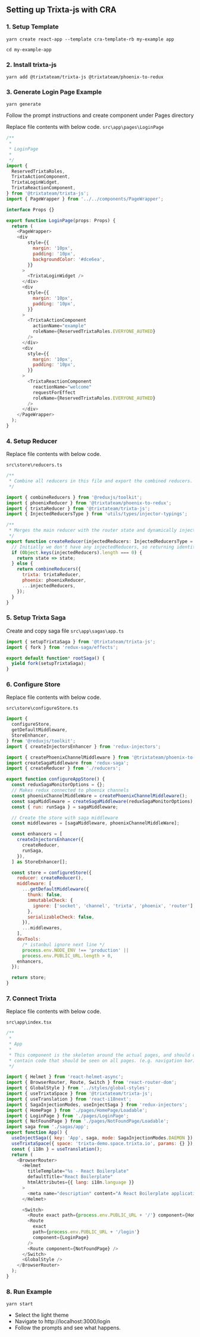 ## Setting up Trixta-js with CRA

### 1. Setup Template
```shell
yarn create react-app --template cra-template-rb my-example app
```

```shell
cd my-example-app
```
### 2. Install trixta-js
```shell
yarn add @trixtateam/trixta-js @trixtateam/phoenix-to-redux
```

### 3. Generate Login Page Example
```shell
yarn generate
```
Follow the prompt instructions and create component under Pages directory

Replace file contents with below code.
```src\app\pages\LoginPage```
```javascript
/**
 *
 * LoginPage
 *
 */
import {
  ReservedTrixtaRoles,
  TrixtaActionComponent,
  TrixtaLoginWidget,
  TrixtaReactionComponent,
} from '@trixtateam/trixta-js';
import { PageWrapper } from '../../components/PageWrapper';

interface Props {}

export function LoginPage(props: Props) {
  return (
    <PageWrapper>
    <div
        style={{
          margin: '10px',
          padding: '10px',
          backgroundColor: '#dce6ea',
        }}
      >
        <TrixtaLoginWidget />
      </div>
      <div
        style={{
          margin: '10px',
          padding: '10px',
        }}
      >
        <TrixtaActionComponent
          actionName="example"
          roleName={ReservedTrixtaRoles.EVERYONE_AUTHED}
        />
      </div>
      <div
        style={{
          margin: '10px',
          padding: '10px',
        }}
      >
        <TrixtaReactionComponent
          reactionName="welcome"
          requestForEffect
          roleName={ReservedTrixtaRoles.EVERYONE_AUTHED}
        />
      </div>
    </PageWrapper>
  );
}
```

### 4. Setup Reducer
Replace file contents with below code.

```src\store\reducers.ts```

```javascript
/**
 * Combine all reducers in this file and export the combined reducers.
 */

import { combineReducers } from '@reduxjs/toolkit';
import { phoenixReducer } from '@trixtateam/phoenix-to-redux';
import { trixtaReducer } from '@trixtateam/trixta-js';
import { InjectedReducersType } from 'utils/types/injector-typings';

/**
 * Merges the main reducer with the router state and dynamically injected reducers
 */
export function createReducer(injectedReducers: InjectedReducersType = {}) {
  // Initially we don't have any injectedReducers, so returning identity function to avoid the error
  if (Object.keys(injectedReducers).length === 0) {
    return state => state;
  } else {
    return combineReducers({
      trixta: trixtaReducer,
      phoenix: phoenixReducer,
      ...injectedReducers,
    });
  }
}
```

### 5. Setup Trixta Saga
Create and copy saga file
```src\app\sagas\app.ts```

```javascript
import { setupTrixtaSaga } from '@trixtateam/trixta-js';
import { fork } from 'redux-saga/effects';

export default function* rootSaga() {
  yield fork(setupTrixtaSaga);
}
```

### 6. Configure Store
Replace file contents with below code.

```src\store\configureStore.ts```

```javascript
import {
  configureStore,
  getDefaultMiddleware,
  StoreEnhancer,
} from '@reduxjs/toolkit';
import { createInjectorsEnhancer } from 'redux-injectors';

import { createPhoenixChannelMiddleware } from '@trixtateam/phoenix-to-redux';
import createSagaMiddleware from 'redux-saga';
import { createReducer } from './reducers';

export function configureAppStore() {
  const reduxSagaMonitorOptions = {};
  // Makes redux connected to phoenix channels
  const phoenixChannelMiddleWare = createPhoenixChannelMiddleware();
  const sagaMiddleware = createSagaMiddleware(reduxSagaMonitorOptions);
  const { run: runSaga } = sagaMiddleware;

  // Create the store with saga middleware
  const middlewares = [sagaMiddleware, phoenixChannelMiddleWare];

  const enhancers = [
    createInjectorsEnhancer({
      createReducer,
      runSaga,
    }),
  ] as StoreEnhancer[];

  const store = configureStore({
    reducer: createReducer(),
    middleware: [
      ...getDefaultMiddleware({
        thunk: false,
        immutableCheck: {
          ignore: ['socket', 'channel', 'trixta', 'phoenix', 'router'],
        },
        serializableCheck: false,
      }),
      ...middlewares,
    ],
    devTools:
      /* istanbul ignore next line */
      process.env.NODE_ENV !== 'production' ||
      process.env.PUBLIC_URL.length > 0,
    enhancers,
  });

  return store;
}

```

### 7. Connect Trixta
Replace file contents with below code.

```src\app\index.tsx```

```javascript
/**
 *
 * App
 *
 * This component is the skeleton around the actual pages, and should only
 * contain code that should be seen on all pages. (e.g. navigation bar)
 */

import { Helmet } from 'react-helmet-async';
import { BrowserRouter, Route, Switch } from 'react-router-dom';
import { GlobalStyle } from '../styles/global-styles';
import { useTrixtaSpace } from '@trixtateam/trixta-js';
import { useTranslation } from 'react-i18next';
import { SagaInjectionModes, useInjectSaga } from 'redux-injectors';
import { HomePage } from './pages/HomePage/Loadable';
import { LoginPage } from './pages/LoginPage';
import { NotFoundPage } from './pages/NotFoundPage/Loadable';
import saga from './sagas/app';
export function App() {
  useInjectSaga({ key: 'App', saga, mode: SagaInjectionModes.DAEMON });
  useTrixtaSpace({ space: 'trixta-demo.space.trixta.io', params: {} });
  const { i18n } = useTranslation();
  return (
    <BrowserRouter>
      <Helmet
        titleTemplate="%s - React Boilerplate"
        defaultTitle="React Boilerplate"
        htmlAttributes={{ lang: i18n.language }}
      >
        <meta name="description" content="A React Boilerplate application" />
      </Helmet>

      <Switch>
        <Route exact path={process.env.PUBLIC_URL + '/'} component={HomePage} />
        <Route
          exact
          path={process.env.PUBLIC_URL + '/login'}
          component={LoginPage}
        />
        <Route component={NotFoundPage} />
      </Switch>
      <GlobalStyle />
    </BrowserRouter>
  );
}
```

### 8. Run Example
```shell
yarn start
```

- Select the light theme
- Navigate to http://localhost:3000/login
- Follow the prompts and see what happens.
